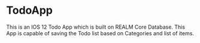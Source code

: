 # TodoApp
This is an IOS 12 Todo App which is built on REALM Core Database.
This App is capable of saving the Todo list based on Categories and list of items.
